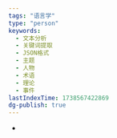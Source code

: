 ```yaml
---
tags: "语言学"
type: "person"
keywords:
  - 文本分析
  - 关键词提取
  - JSON格式
  - 主题
  - 人物
  - 术语
  - 理论
  - 事件
lastIndexTime: 1738567422869
dg-publish: true
---
```

-